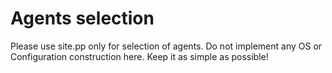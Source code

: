 # Agents selection
Please use site.pp only for selection of agents. Do not implement any OS or Configuration
construction here. Keep it as simple as possible!
